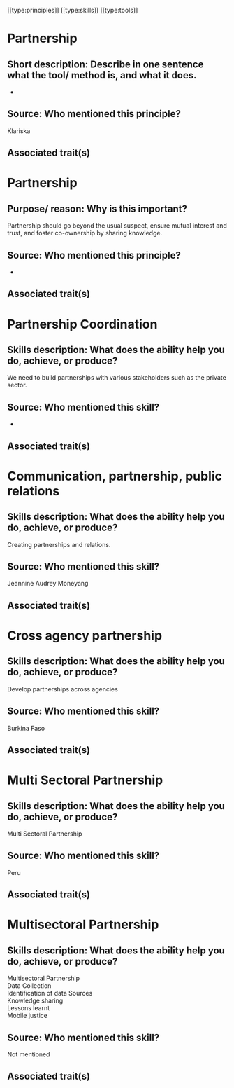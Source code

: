 [[type:principles]]
[[type:skills]]
[[type:tools]]

# Partnership

## Short description: Describe in one sentence what the tool/ method is, and what it does.

-

## Source: Who mentioned this principle?

Klariska

## Associated trait(s)
  


## 
   


## 
   


# Partnership

## Purpose/ reason: Why is this important?

Partnership should go beyond the usual suspect, ensure mutual interest and trust, and foster co-ownership by sharing knowledge.

## Source: Who mentioned this principle?

-

## Associated trait(s)
  


## 
  


## 
   


# Partnership Coordination

## Skills description: What does the ability help you do, achieve, or produce?

We need to build partnerships with various stakeholders such as the private sector.

## Source: Who mentioned this skill?

-

## Associated trait(s)
  


## 
  


## 
   


# Communication, partnership, public relations

## Skills description: What does the ability help you do, achieve, or produce?

Creating partnerships and relations.

## Source: Who mentioned this skill?

Jeannine Audrey Moneyang

## Associated trait(s)
   


## 
   


## 
   


# Cross agency partnership

## Skills description: What does the ability help you do, achieve, or produce?

Develop partnerships across agencies

## Source: Who mentioned this skill?

Burkina Faso

## Associated trait(s)
   


## 
   


## 
   


# Multi Sectoral Partnership

## Skills description: What does the ability help you do, achieve, or produce?

Multi Sectoral Partnership

## Source: Who mentioned this skill?

Peru

## Associated trait(s)
   


## 
   


## 
   


# Multisectoral Partnership

## Skills description: What does the ability help you do, achieve, or produce?

Multisectoral Partnership  
Data Collection  
Identification of data Sources  
Knowledge sharing  
Lessons learnt  
Mobile justice

## Source: Who mentioned this skill?

Not mentioned

## Associated trait(s)
   


## 
   


##